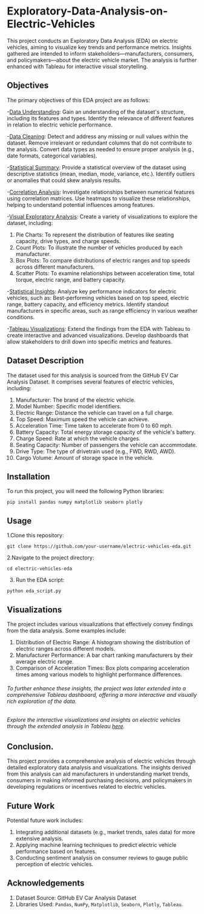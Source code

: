 # Exploratory-Data-Analysis-on-Electric-Vehicles
This project conducts an Exploratory Data Analysis (EDA) on electric vehicles, aiming to visualize key trends and performance metrics. Insights gathered are intended to inform stakeholders—manufacturers, consumers, and policymakers—about the electric vehicle market. The analysis is further enhanced with Tableau for interactive visual storytelling.

## Objectives
The primary objectives of this EDA project are as follows:

-[Data Understanding](#Data-undersatnding):
Gain an understanding of the dataset's structure, including its features and types.
Identify the relevance of different features in relation to electric vehicle performance.

-[Data Cleaning](#Data-Cleaning):
Detect and address any missing or null values within the dataset.
Remove irrelevant or redundant columns that do not contribute to the analysis.
Convert data types as needed to ensure proper analysis (e.g., date formats, categorical variables).

-[Statistical Summary](#Statistical-Summary):
Provide a statistical overview of the dataset using descriptive statistics (mean, median, mode, variance, etc.).
Identify outliers or anomalies that could skew analysis results.

-[Correlation Analysis](#correlation-Analysis):
Investigate relationships between numerical features using correlation matrices.
Use heatmaps to visualize these relationships, helping to understand potential influences among features.

-[Visual Exploratory Analysis](#Visual-Exploratory-Analysis):
Create a variety of visualizations to explore the dataset, including:
1. Pie Charts: To represent the distribution of features like seating capacity, drive types, and charge speeds.
2. Count Plots: To illustrate the number of vehicles produced by each manufacturer.
3. Box Plots: To compare distributions of electric ranges and top speeds across different manufacturers.
4. Scatter Plots: To examine relationships between acceleration time, total torque, electric range, and battery capacity.

-[Statistical Insights](#Statistical-Insights):
Analyze key performance indicators for electric vehicles, such as:
Best-performing vehicles based on top speed, electric range, battery capacity, and efficiency metrics.
Identify standout manufacturers in specific areas, such as range efficiency in various weather conditions.

-[Tableau Visualizations](#Tableau-visualizations):
Extend the findings from the EDA with Tableau to create interactive and advanced visualizations.
Develop dashboards that allow stakeholders to drill down into specific metrics and features.

## Dataset Description
The dataset used for this analysis is sourced from the GitHub EV Car Analysis Dataset.
It comprises several features of electric vehicles, including:
1. Manufacturer: The brand of the electric vehicle.
2. Model Number: Specific model identifiers.
3. Electric Range: Distance the vehicle can travel on a full charge.
4. Top Speed: Maximum speed the vehicle can achieve.
5. Acceleration Time: Time taken to accelerate from 0 to 60 mph.
6. Battery Capacity: Total energy storage capacity of the vehicle's battery.
7. Charge Speed: Rate at which the vehicle charges.
8. Seating Capacity: Number of passengers the vehicle can accommodate.
9. Drive Type: The type of drivetrain used (e.g., FWD, RWD, AWD).
10. Cargo Volume: Amount of storage space in the vehicle.

## Installation
To run this project, you will need the following Python libraries:
```
pip install pandas numpy matplotlib seaborn plotly
```
## Usage
1.Clone this repository:
```
git clone https://github.com/your-username/electric-vehicles-eda.git
```
2.Navigate to the project directory:
```
cd electric-vehicles-eda
```
3. Run the EDA script:
```
python eda_script.py
```


## Visualizations
The project includes various visualizations that effectively convey findings from the data analysis. Some examples include:
1. Distribution of Electric Range: A histogram showing the distribution of electric ranges across different models.
2. Manufacturer Performance: A bar chart ranking manufacturers by their average electric range.
3. Comparison of Acceleration Times: Box plots comparing acceleration times among various models to highlight performance differences.

###### To further enhance these insights, the project was later extended into a comprehensive Tableau dashboard, offering a more interactive and visually rich exploration of the data.
###### Explore the interactive visualizations and insights on electric vehicles through the extended analysis in Tableau [here](https://public.tableau.com/app/profile/shivani.pande2719/viz/CarAnalysisDashboard_17029103068390/Dashboard3).

## Conclusion.
This project provides a comprehensive analysis of electric vehicles through detailed exploratory data analysis and visualizations. The insights derived from this analysis can aid manufacturers in understanding market trends, consumers in making informed purchasing decisions, and policymakers in developing regulations or incentives related to electric vehicles.

## Future Work
Potential future work includes:
1. Integrating additional datasets (e.g., market trends, sales data) for more extensive analysis.
2. Applying machine learning techniques to predict electric vehicle performance based on features.
3. Conducting sentiment analysis on consumer reviews to gauge public perception of electric vehicles.

## Acknowledgements
1. Dataset Source: GitHub EV Car Analysis Dataset
2. Libraries Used: ```Pandas```, ```NumPy```, ```Matplotlib```, ```Seaborn```, ```Plotly```, ```Tableau```.

